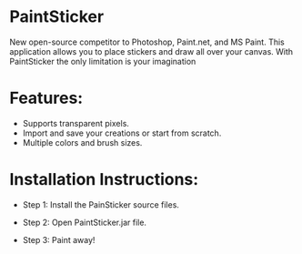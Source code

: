 # PaintSticker
New open-source competitor to Photoshop, Paint.net, and MS Paint. This application allows you to place stickers and draw all over your canvas. With PaintSticker the only limitation is your imagination 

# Features:
- Supports transparent pixels.
- Import and save your creations or start from scratch.
- Multiple colors and brush sizes.

# Installation Instructions:
- Step 1:
Install the PainSticker source files.

- Step 2:
Open PaintSticker.jar file.

- Step 3:
Paint away!
